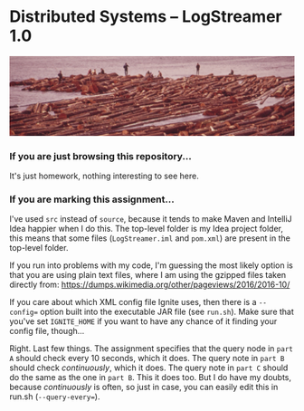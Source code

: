 # Distributed Systems – LogStreamer 1.0

![Fishermen on a Log Raft](https://github.com/pepijnkokke/LogStreamer/raw/master/logo.jpg)

### If you are just browsing this repository...

It's just homework, nothing interesting to see here.

### If you are marking this assignment...

I've used `src` instead of `source`, because it tends to make Maven
and IntelliJ Idea happier when I do this. The top-level folder is my
Idea project folder, this means that some files (`LogStreamer.iml` and
`pom.xml`) are present in the top-level folder.

If you run into problems with my code, I'm guessing the most likely
option is that you are using plain text files, where I am using the
gzipped files taken directly from:
<https://dumps.wikimedia.org/other/pageviews/2016/2016-10/>

If you care about which XML config file Ignite uses, then there is a
`--config=` option built into the executable JAR file (see `run.sh`).
Make sure that you've set `IGNITE_HOME` if you want to have any chance
of it finding your config file, though...
  
Right. Last few things. The assignment specifies that the query node
in `part A` should check every 10 seconds, which it does. The query
note in `part B` should check _continuously_, which it does. The query
note in `part C` should do the same as the one in `part B`. This it
does too. But I do have my doubts, because _continuously_ is often,
so just in case, you can easily edit this in run.sh (`--query-every=`).
